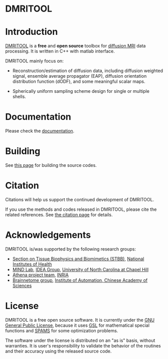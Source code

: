 DMRITOOL 
=========

Introduction
============

[DMRITOOL](http://dmritool.readthedocs.org/en/latest/index.html) is a **free** and **open source** toolbox for [diffusion MRI](http://en.wikipedia.org/wiki/Diffusion_MRI) data processing. 
It is written in C++ with matlab interface. 

DMRITOOL mainly focus on:

* Reconstruction/estimation of diffusion data, 
  including diffusion weighted signal, ensemble average propagator (EAP), diffusion orientation distribution function (dODF), 
  and some meaningful scalar maps. 

* Spherically uniform sampling scheme design for single or multiple shells. 

Documentation
=============

Please check the [documentation](http://dmritool.readthedocs.org/en/latest/index.html).


Building
========

See [this page](http://dmritool.readthedocs.org/en/latest/building.html) for building the source codes. 

Citation
========

Citations will help us support the continued development of DMRITOOL. 

If you use the methods and codes released in DMRITOOL, please cite the related references. 
See [the citation page](http://dmritool.readthedocs.org/en/latest/citation.html) for details. 

Acknowledgements
================

DMRITOOL is/was supported by the following research groups:

* [Section on Tissue Biophysics and Biomimetics (STBB)](http://stbb.nichd.nih.gov/index.html), [National Institutes of Health](http://www.nih.gov/)
* [MIND Lab](http://www.unc.edu/~ptyap/index.html), [IDEA Group](https://www.med.unc.edu/bric/ideagroup), [University of North Carolina at Chapel Hill](http://www.unc.edu/)
* [Athena project team](https://team.inria.fr/athena/), [INRIA](https://team.inria.fr/athena/)
* [Brainnetome group](http://www.brainnetome.org/en/), [Institute of Automation, Chinese Academy of Sciences](http://english.ia.cas.cn/)

License
=======

DMRITOOL is a free open source software. 
It is currently under the [GNU General Public License](http://www.gnu.org/licenses/gpl.html), 
because it uses [GSL](http://www.gnu.org/software/gsl/) for mathematical special functions and [SPAMS](http://spams-devel.gforge.inria.fr/) for some optimization problems. 

The software under the license is distributed on an "as is" basis, without warranties.
It is user's responsibility to validate the behavior of the routines and their accuracy using the released source code. 

